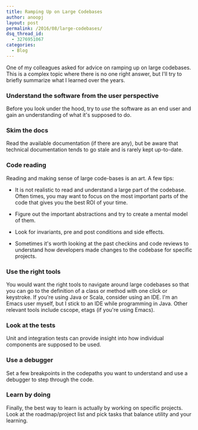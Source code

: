 ```yaml
---
title: Ramping Up on Large Codebases
author: anoopj
layout: post
permalink: /2016/08/large-codebases/
dsq_thread_id:
  - 3276951067
categories:
  - Blog
---
```


One of my colleagues asked for advice on ramping up on large
codebases. This is a complex topic where there is no one right answer, but
I'll try to briefly summarize what I learned over the years.

### Understand the software from the user perspective

Before you look under the hood, try to *use* the software as an end user and
gain an understanding of what it's supposed to do.

### Skim the docs

Read the available documentation (if there are any), but be aware that
technical documentation tends to go stale and is rarely kept
up-to-date. 

### Code reading

Reading and making sense of large code-bases is an art. A few tips:

* It is not realistic to read and understand a large part of the
codebase. Often times, you may want to focus on the most important parts of
the code that gives you the best ROI of your time.

* Figure out the important abstractions and try to create a mental model of
them.

* Look for invariants, pre and post conditions and side effects.

* Sometimes it's worth looking at the past checkins and code reviews to
  understand how developers made changes to the codebase for specific
  projects.

### Use the right tools

You would want the right tools to navigate around large codebases so that
you can go to the definition of a class or method with one click or
keystroke. If you're using Java or Scala, consider using an IDE. I'm an
Emacs user myself, but I stick to an IDE while programming in Java. Other
relevant tools include cscope, etags (if you're using Emacs).

### Look at the tests

Unit and integration tests can provide insight into how individual
components are supposed to be used.

### Use a debugger

Set a few breakpoints in the codepaths you want to understand and use a
debugger to step through the code.

### Learn by doing

Finally, the best way to learn is actually by working on specific
projects. Look at the roadmap/project list and pick tasks that balance
utility and your learning.
